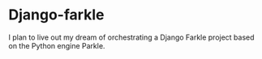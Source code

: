 Django-farkle
=============

I plan to live out my dream of orchestrating a Django Farkle project based on the Python engine Parkle.

